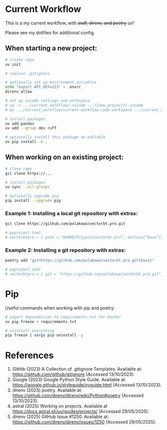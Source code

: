 # Current Workflow
This is a my current workflow, with ~~asdf, direnv, and poetry~~ uv!

Please see my dotfiles for additional config.


## When starting a new project:
```zsh
# create repo
uv init

# replace .gitignore

# optionally set up environment variables
echo "export API_KEY=123" > .envrc
direnv allow

# set up vscode settings and workspace
# cp -r .../current_workflow/.vscode .../{new_project}/.vscode
# mv .../current_workflow/current-workflow.code-workspace .../current_workflow/{new-project}.code-workspace

# install packages
uv add pandas
uv add --group dev ruff

# optionally install this package as editable
uv pip install -e .
```

## When working on an existing project:
```zsh
# clone repo
git clone https://...

# install packages
uv sync --all-groups

# optionally upgrade pip
pip install --upgrade pip
```

### Example 1: Installing a local git repository with extras:
```zsh
git clone https://github.com/polakowo/vectorbt.pro.git

# pyproject.toml
# vectorbtpro = { path = “$HOME/Project/vectorbt.pro“, extras=[“base”], develop = true }
```

### Example 2: Installing a git repository with extras:
```zsh
poetry add "git+https://github.com/polakowo/vectorbt.pro.git[base]"

# pyproject.toml
# vectorbtpro = { git = "https://github.com/polakowo/vectorbt.pro.git", extras = ["base"] } 
```

# Pip
Useful commands when working with pip and poetry:

```zsh
# export dependencies to requirements.txt for Docker
uv pip freeze > requirements.txt

# uninstall everything
pip freeze | xargs pip uninstall -y
```


# References
1. GitHib (2023) A Collection of .gitignore Templates. Available at: https://github.com/github/gitignore (Accessed 13/10/2023).
2. Google (2023) Google Python Style Guide. Available at: https://google.github.io/styleguide/pyguide.html (Accessed 13/10/2023).
3. direnv (2023) poetry. Available at: https://github.com/direnv/direnv/wiki/Python#poetry (Accessed 13/10/2023).
4. astral (2025) Working on projects. Available at https://docs.astral.sh/uv/guides/projects/ (Accessed 29/05/2025).
5. direnv (2025) GitHub Issue #1250. Available at: https://github.com/direnv/direnv/issues/1250 (Accessed 29/05/2025).
